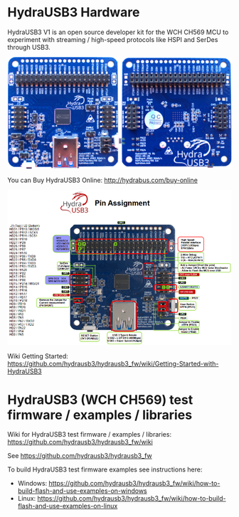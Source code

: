 HydraUSB3 Hardware
========

HydraUSB3 V1 is an open source developer kit for the WCH CH569 MCU to experiment with streaming / high-speed protocols like HSPI and SerDes through USB3.

![HydraUSB3 V1 board](HydraUSB3_V1_board.jpg)

You can Buy HydraUSB3 Online: http://hydrabus.com/buy-online

![HydraUSB3 V1 Pin Assignment](HydraUSB3_V1_PinAssignment.png)

Wiki Getting Started: https://github.com/hydrausb3/hydrausb3_fw/wiki/Getting-Started-with-HydraUSB3

HydraUSB3 (WCH CH569) test firmware / examples / libraries
========

Wiki for HydraUSB3 test firmware / examples / libraries: https://github.com/hydrausb3/hydrausb3_fw/wiki

See https://github.com/hydrausb3/hydrausb3_fw

To build HydraUSB3 test firmware examples see instructions here: 
* Windows: https://github.com/hydrausb3/hydrausb3_fw/wiki/how-to-build-flash-and-use-examples-on-windows
* Linux: https://github.com/hydrausb3/hydrausb3_fw/wiki/how-to-build-flash-and-use-examples-on-linux

